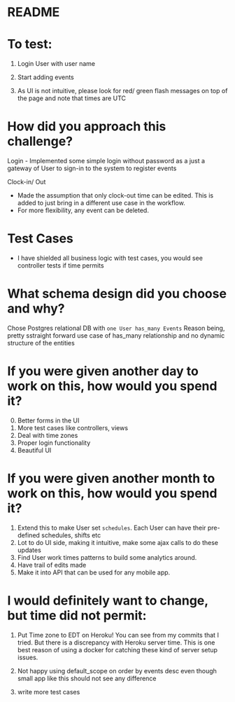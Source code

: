 # README

To test:
========
1) Login User with user name

2) Start adding events

3) As UI is not intuitive, please look for red/ green flash messages on top of the page and note that times are UTC


How did you approach this challenge?
====================================
Login - Implemented some simple login without password as a just a gateway of User to sign-in to the system to register events

Clock-in/ Out 
- Made the assumption that only clock-out time can be edited. This is added to just bring in a different use case in the workflow.
- For more flexibility, any event can be deleted.


Test Cases
==========
- I have shielded all business logic with test cases, you would see controller tests if time permits


What schema design did you choose and why?
==========================================
 Chose Postgres relational DB with `one User has_many Events`
 Reason being, pretty sstraight forward use case of has_many relationship and no dynamic structure of the entities


If you were given another day to work on this, how would you spend it?
======================================================================
0) Better forms in the UI
1) More test cases like controllers, views
2) Deal with time zones
2) Proper login functionality
3) Beautiful UI


If you were given another month to work on this, how would you spend it?
======================================================================
1) Extend this to make User set `schedules`. Each User can have their pre-defined schedules, shifts etc
2) Lot to do UI side, making it intuitive, make some ajax calls to do these updates
3) Find User work times patterns to build some analytics around.
4) Have trail of edits made
5) Make it into API that can be used for any mobile app.

I would definitely want to change, but time did not permit:
===========================================================
1) Put Time zone to EDT on Heroku! You can see from my commits that I tried. But there is a discrepancy with Heroku server time. This is one best reason of using a docker for catching these kind of server setup issues.

2) Not happy using default_scope on order by events desc even though small app like this should not see any difference
3) write more test cases
